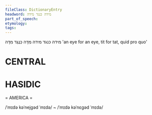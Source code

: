 ```yaml
---
fileClass: DictionaryEntry
headword: מידה כּנגד מידה
part_of_speech: 
etymology: 
tags: 
---
```

מידה כּנגד מידה
מִדָּה כְּנֶגֶד מִדָּה
'an eye for an eye, tit for tat, quid pro quo'

CENTRAL
========

HASIDIC
=======
= AMERICA = 

/ˈmɪdə kəˈnejgəd ˈmɪdə/ ~ /ˈmɪdə kəˈnɛgəd ˈmɪdə/